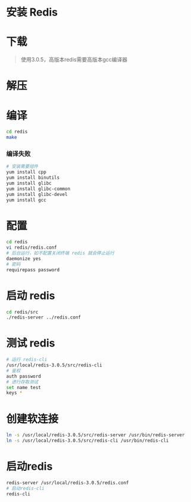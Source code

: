# 安装 Redis

# 下载

> 使用3.0.5，高版本redis需要高版本gcc编译器

# 解压

# 编译

```bash
cd redis
make
```



### 编译失败

```bash
# 安装需要组件
yum install cpp
yum install binutils
yum install glibc
yum install glibc-common
yum install glibc-devel
yum install gcc
```

# 配置

```bash
cd redis
vi redis/redis.conf
# 后台运行，如不配置关闭终端 redis 就会停止运行
daemonize yes
# 密码
requirepass password
```





# 启动 redis

```bash
cd redis/src
./redis-server ../redis.conf
```

# 测试 redis

```bash
# 运行 redis-cli
/usr/local/redis-3.0.5/src/redis-cli
# 鉴权
auth password
# 进行存取测试
set name test
keys *
```

# 创建软连接

```bash
ln -s /usr/local/redis-3.0.5/src/redis-server /usr/bin/redis-server
ln -s /usr/local/redis-3.0.5/src/redis-cli /usr/bin/redis-cli
```

# 启动redis

```bash
redis-server /usr/local/redis-3.0.5/redis.conf
# 启动redis-cli
redis-cli
```

